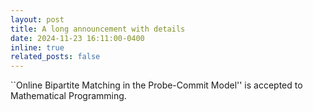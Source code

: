 ```yaml
---
layout: post
title: A long announcement with details
date: 2024-11-23 16:11:00-0400
inline: true
related_posts: false
---
```


``Online Bipartite Matching in the Probe-Commit Model'' is accepted to Mathematical Programming.
